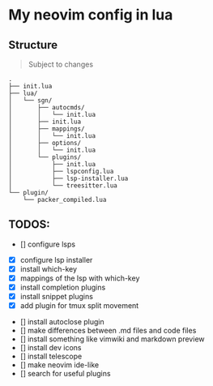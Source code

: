 # My neovim config in lua

## Structure

> Subject to changes
```
.
├── init.lua
├── lua/
│   └── sgn/
│       ├── autocmds/
│       │   └── init.lua
│       ├── init.lua
│       ├── mappings/
│       │   └── init.lua
│       ├── options/
│       │   └── init.lua
│       └── plugins/
│           ├── init.lua
│           ├── lspconfig.lua
│           ├── lsp-installer.lua
│           └── treesitter.lua
└── plugin/
    └── packer_compiled.lua
```

## TODOS:
- [] configure lsps
- [x] configure lsp installer
- [x] install which-key
- [x] mappings of the lsp with which-key
- [x] install completion plugins
- [x] install snippet plugins
- [x] add plugin for tmux split movement
- [] install autoclose plugin
- [] make differences between .md files and code files
- [] install something like vimwiki and markdown preview
- [] install dev icons
- [] install telescope
- [] make neovim ide-like
- [] search for useful plugins

